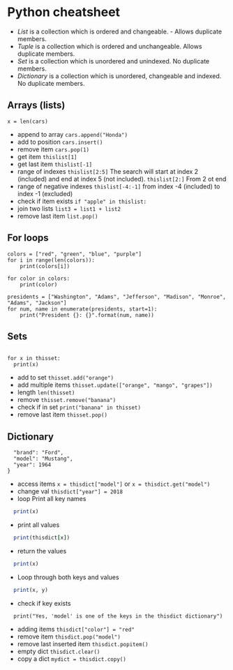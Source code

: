 # Python cheatsheet
- *List* is a collection which is ordered and changeable. - Allows duplicate members.
- *Tuple* is a collection which is ordered and unchangeable. Allows duplicate members.
- *Set* is a collection which is unordered and unindexed. No duplicate members.
- *Dictionary* is a collection which is unordered, changeable and indexed. No duplicate members.

## Arrays (lists)
```cars = ["Ford", "Volvo", "BMW"]
x = len(cars)
```
- append to array
``cars.append("Honda")``
- add to position
``cars.insert()``
- remove item 
``cars.pop(1)``
- get item
``thislist[1]``
- get last item
``thislist[-1]``
- range of indexes
``thislist[2:5]``
The search will start at index 2 (included) and end at index 5 (not included).
``thislist[2:]``
From 2 ot end
- range of negative indexes
``thislist[-4:-1]``
from index -4 (included) to index -1 (excluded)
- check if item exists
``if "apple" in thislist:``
- join two lists
``list3 = list1 + list2``
- remove last item
``list.pop()``

## For loops
```
colors = ["red", "green", "blue", "purple"]
for i in range(len(colors)):
    print(colors[i])
```

```colors = ["red", "green", "blue", "purple"]
for color in colors:
    print(color)
```
```  
presidents = ["Washington", "Adams", "Jefferson", "Madison", "Monroe", "Adams", "Jackson"]
for num, name in enumerate(presidents, start=1):
    print("President {}: {}".format(num, name))
```

## Sets
```thisset = {"apple", "banana", "cherry"}

for x in thisset:
  print(x)
```
- add to set
``thisset.add("orange")``
- add multiple items 
``thisset.update(["orange", "mango", "grapes"])``
- length
``len(thisset)``
- remove
``thisset.remove("banana")``
- check if in set
``print("banana" in thisset)``
- remove last item
``thisset.pop()``

## Dictionary 
```thisdict = {
  "brand": "Ford",
  "model": "Mustang",
  "year": 1964
}
```
- access items
``x = thisdict["model"]``
or
``x = thisdict.get("model")``
- change val
``thisdict["year"] = 2018``
- loop
Print all key names
```for x in thisdict:
  print(x)
```
- print all values
```for x in thisdict:
  print(thisdict[x])
```
- return the values
```for x in thisdict.values():
  print(x)
```
- Loop through both keys and values
```for x, y in thisdict.items():
  print(x, y)
```
- check if key exists
```if "model" in thisdict:
  print("Yes, 'model' is one of the keys in the thisdict dictionary")
```
- adding items
``thisdict["color"] = "red"``
- remove item
``thisdict.pop("model")``
- remove last inserted item
``thisdict.popitem()``
- empty dict
``thisdict.clear()``
- copy a dict
``mydict = thisdict.copy()``